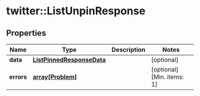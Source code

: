 # twitter::ListUnpinResponse


## Properties
Name | Type | Description | Notes
------------ | ------------- | ------------- | -------------
**data** | [**ListPinnedResponseData**](ListPinnedResponse_data.md) |  | [optional] 
**errors** | [**array[Problem]**](Problem.md) |  | [optional] [Min. items: 1] 


